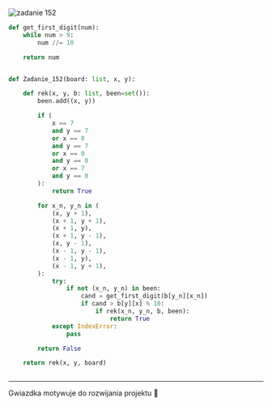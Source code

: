<picture>
  <source srcset="../../srt/zbior_zadan/152.png" media="(prefers-color-scheme: light)">
  <source srcset="../../srt/zbior_zadan/black_152.png" media="(prefers-color-scheme: dark)">
  <img src="../../srt/zbior_zadan/black_152.png" alt="zadanie 152">
</picture>

```python
def get_first_digit(num):
    while num > 9:
        num //= 10

    return num


def Zadanie_152(board: list, x, y):

    def rek(x, y, b: list, been=set()):
        been.add((x, y))

        if (
            x == 7
            and y == 7
            or x == 0
            and y == 7
            or x == 0
            and y == 0
            or x == 7
            and y == 0
        ):
            return True

        for x_n, y_n in (
            (x, y + 1),
            (x + 1, y + 1),
            (x + 1, y),
            (x + 1, y - 1),
            (x, y - 1),
            (x - 1, y - 1),
            (x - 1, y),
            (x - 1, y + 1),
        ):
            try:
                if not (x_n, y_n) in been:
                    cand = get_first_digit(b[y_n][x_n])
                    if cand > b[y][x] % 10:
                        if rek(x_n, y_n, b, been):
                            return True
            except IndexError:
                pass

        return False

    return rek(x, y, board)



```

---
Gwiazdka motywuje do rozwijania projektu 🚀
